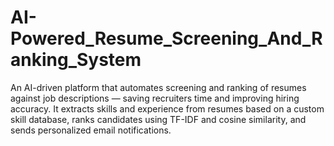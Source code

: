 # AI-Powered_Resume_Screening_And_Ranking_System
An AI-driven platform that automates screening and ranking of resumes against job descriptions — saving recruiters time and improving hiring accuracy. It extracts skills and experience from resumes based on a custom skill database, ranks candidates using TF-IDF and cosine similarity, and sends personalized email notifications.
